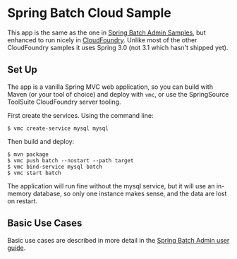 # Spring Batch Cloud Sample

This app is the same as the one in [Spring Batch Admin
Samples](http://github.com/SpringSource/spring-batch-admin), but
enhanced to run nicely in [CloudFoundry](http://cloudfoundry.com).
Unlike most of the other CloudFoundry samples it uses Spring 3.0 (not
3.1 which hasn't shipped yet).

## Set Up

The app is a vanilla Spring MVC web application, so you can build with
Maven (or your tool of choice) and deploy with `vmc`, or use the
SpringSource ToolSuite CloudFoundry server tooling.

First create the services. Using the command line:

    $ vmc create-service mysql mysql

Then build and deploy:

    $ mvn package
    $ vmc push batch --nostart --path target
    $ vmc bind-service mysql batch
    $ vmc start batch
    
The application will run fine without the mysql service, but it will
use an in-memory database, so only one instance makes sense, and the
data are lost on restart.

## Basic Use Cases

Basic use cases are described in more detail in the [Spring Batch Admin user guide](http://static.springframework.org/spring-batch-admin/reference).
